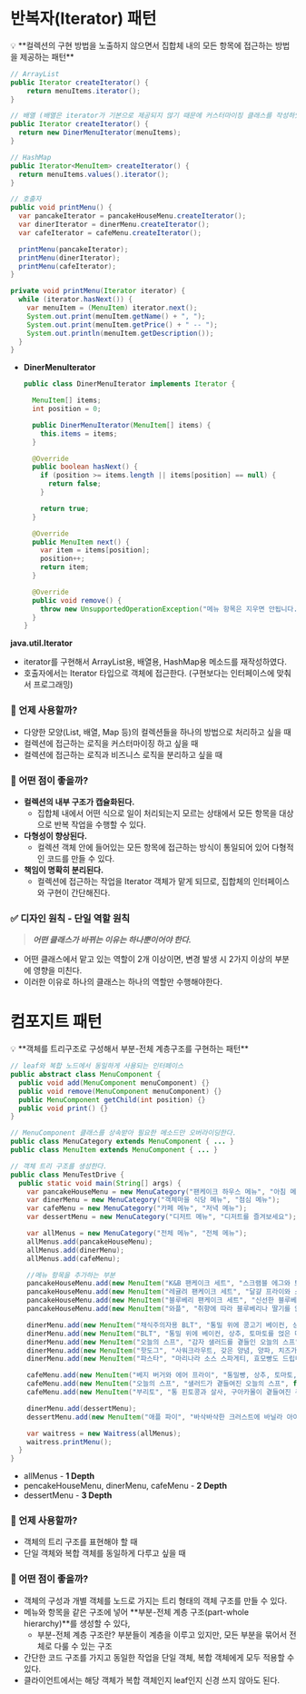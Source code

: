 # 반복자(Iterator) 패턴

<aside>
💡 **컬렉션의 구현 방법을 노출하지 않으면서 집합체 내의 모든 항목에 접근하는 방법을 제공하는 패턴**

</aside>

```java
// ArrayList
public Iterator createIterator() {
	return menuItems.iterator();
}

// 배열 (배열은 iterator가 기본으로 제공되지 않기 때문에 커스터마이징 클래스를 작성하였다.)
public Iterator createIterator() {
  return new DinerMenuIterator(menuItems);
}

// HashMap
public Iterator<MenuItem> createIterator() {
  return menuItems.values().iterator();
}
```

```java
// 호출자
public void printMenu() {
  var pancakeIterator = pancakeHouseMenu.createIterator();
  var dinerIterator = dinerMenu.createIterator();
  var cafeIterator = cafeMenu.createIterator();

  printMenu(pancakeIterator);
  printMenu(dinerIterator);
  printMenu(cafeIterator);
}

private void printMenu(Iterator iterator) {
  while (iterator.hasNext()) {
    var menuItem = (MenuItem) iterator.next();
    System.out.print(menuItem.getName() + ", ");
    System.out.print(menuItem.getPrice() + " -- ");
    System.out.println(menuItem.getDescription());
  }
}
```

- **DinerMenuIterator**
    
    ```java
    public class DinerMenuIterator implements Iterator {
    
      MenuItem[] items;
      int position = 0;
    
      public DinerMenuIterator(MenuItem[] items) {
        this.items = items;
      }
    
      @Override
      public boolean hasNext() {
        if (position >= items.length || items[position] == null) {
          return false;
        }
    
        return true;
      }
    
      @Override
      public MenuItem next() {
        var item = items[position];
        position++;
        return item;
      }
    
      @Override
      public void remove() {
        throw new UnsupportedOperationException("메뉴 항목은 지우면 안됩니다.");
      }
    }
    ```
    

**java.util.Iterator**

- iterator를 구현해서 ArrayList용, 배열용, HashMap용 메소드를 재작성하였다.
- 호출자에서는 Iterator 타입으로 객체에 접근한다. (구현보다는 인터페이스에 맞춰서 프로그래밍)

### 🧐 언제 사용할까?

- 다양한 모양(List, 배열, Map 등)의 컬렉션들을 하나의 방법으로 처리하고 싶을 때
- 컬렉션에 접근하는 로직을 커스터마이징 하고 싶을 때
- 컬렉션에 접근하는 로직과 비즈니스 로직을 분리하고 싶을 때

### 🤩 어떤 점이 좋을까?

- **컬렉션의 내부 구조가 캡슐화된다.**
    - 집합체 내에서 어떤 식으로 일이 처리되는지 모르는 상태에서 모든 항목을 대상으로 반복 작업을 수행할 수 있다.
- **다형성이 향상된다.**
    - 컬렉션 객체 안에 들어있는 모든 항목에 접근하는 방식이 통일되어 있어 다형적인 코드를 만들 수 있다.
- **책임이 명확히 분리된다.**
    - 컬렉션에 접근하는 작업을 Iterator 객체가 맡게 되므로, 집합체의 인터페이스와 구현이 간단해진다.

### ✅ 디자인 원칙 - 단일 역할 원칙

> ***어떤 클래스가 바뀌는 이유는 하나뿐이어야 한다.***
> 
- 어떤 클래스에서 맡고 있는 역할이 2개 이상이면, 변경 발생 시 2가지 이상의 부분에 영향을 미친다.
- 이러한 이유로 하나의 클래스는 하나의 역할만 수행해야한다.

# 컴포지트 패턴

<aside>
💡 **객체를 트리구조로 구성해서 부분-전체 계층구조를 구현하는 패턴**

</aside>

```java
// leaf와 복합 노드에서 동일하게 사용되는 인터페이스
public abstract class MenuComponent {
  public void add(MenuComponent menuComponent) {}
  public void remove(MenuComponent menuComponent) {}
  public MenuComponent getChild(int position) {}
  public void print() {}
}
```

```java
// MenuComponent 클래스를 상속받아 필요한 메소드만 오버라이딩한다.
public class MenuCategory extends MenuComponent { ... }
public class MenuItem extends MenuComponent { ... }
```

```java
// 객체 트리 구조를 생성한다.
public class MenuTestDrive {
  public static void main(String[] args) {
    var pancakeHouseMenu = new MenuCategory("팬케이크 하우스 메뉴", "아침 메뉴");
    var dinerMenu = new MenuCategory("객체마을 식당 메뉴", "점심 메뉴");
    var cafeMenu = new MenuCategory("카페 메뉴", "저녁 메뉴");
    var dessertMenu = new MenuCategory("디저트 메뉴", "디저트를 즐겨보세요");

    var allMenus = new MenuCategory("전체 메뉴", "전체 메뉴");
    allMenus.add(pancakeHouseMenu);
    allMenus.add(dinerMenu);
    allMenus.add(cafeMenu);

    //메뉴 항목을 추가하는 부분
    pancakeHouseMenu.add(new MenuItem("K&B 팬케이크 세트", "스크램블 에그와 토스트가 곁들여진 팬케이크", true, 2.99));
    pancakeHouseMenu.add(new MenuItem("레귤려 팬케이크 세트", "달걀 프라이와 소시지가 곁들여진 팬케이크", false, 2.99));
    pancakeHouseMenu.add(new MenuItem("블루베리 팬케이크 세트", "신선한 블루베리와 블루베리 시럽으로 만든 팬케이크", true, 3.49));
    pancakeHouseMenu.add(new MenuItem("와플", "취향에 따라 블루베리나 딸기를 얹을 수 있는 와플", true, 3.59));

    dinerMenu.add(new MenuItem("채식주의자용 BLT", "통밀 위에 콩고기 베이컨, 상추, 토마토를 얹은 메뉴", true, 2.99));
    dinerMenu.add(new MenuItem("BLT", "통밀 위에 베이컨, 상추, 토마토를 얹은 메뉴", false, 2.99));
    dinerMenu.add(new MenuItem("오늘의 스프", "감자 샐러드를 곁들인 오늘의 스프", false, 3.29));
    dinerMenu.add(new MenuItem("핫도그", "사워크라우트, 갖은 양념, 양파, 치즈가 곁들여진 핫도그", false, 3.05));
    dinerMenu.add(new MenuItem("파스타", "마리나라 소스 스파게티, 효모빵도 드립니다", true, 3.89));

    cafeMenu.add(new MenuItem("베지 버거와 에어 프라이", "통밀빵, 상추, 토마토, 감자 튀김이 첨가된 베지 버거", true, 3.99));
    cafeMenu.add(new MenuItem("오늘의 스프", "샐러드가 곁들여진 오늘의 스프", false, 3.69));
    cafeMenu.add(new MenuItem("부리토", "통 핀토콩과 살사, 구아카몰이 곁들여진 푸짐한 부리토", true, 4.29));

    dinerMenu.add(dessertMenu);
    dessertMenu.add(new MenuItem("애플 파이", "바삭바삭한 크러스트에 바닐라 아이스크림이 얹혀 있는 애플 파이", true, 1.59));

    var waitress = new Waitress(allMenus);
    waitress.printMenu();
  }
}
```

- allMenus - **1 Depth**
- pencakeHouseMenu, dinerMenu, cafeMenu - **2 Depth**
- dessertMenu - **3 Depth**

### 🧐 언제 사용할까?

- 객체의 트리 구조를 표현해야 할 때
- 단일 객체와 복합 객체를 동일하게 다루고 싶을 때

### 🤩 어떤 점이 좋을까?

- 객체의 구성과 개별 객체를 노드로 가지는 트리 형태의 객체 구조를 만들 수 있다.
- 메뉴와 항목을 같은 구조에 넣어 **부분-전체 계층 구조(part-whole hierarchy)**를 생성할 수 있다,
    - 부분-전체 계층 구조란? 부분들이 계층을 이루고 있지만, 모든 부분을 묶어서 전체로 다룰 수 있는 구조
- 간단한 코드 구조를 가지고 동일한 작업을 단일 객체, 복합 객체에게 모두 적용할 수 있다.
- 클라이언트에서는 해당 객체가 복합 객체인지 leaf인지 신경 쓰지 않아도 된다.
